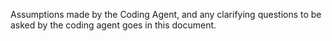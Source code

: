 Assumptions made by the Coding Agent, and any clarifying questions to be asked by the coding agent goes in this document.

